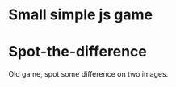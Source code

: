 # Small simple js game

Spot-the-difference
===================
Old game, spot some difference on two images.
